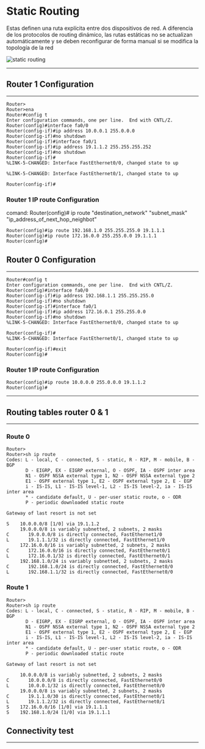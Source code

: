 # Static Routing

Estas definen una ruta explícita entre dos dispositivos de red. A diferencia de los protocolos de routing dinámico, las rutas estáticas no se actualizan automáticamente y se deben reconfigurar de forma manual si se modifica la topología de la red

![static routing](https://github.com/btock/Cisco-Network-Routing-tips/assets/14008255/74c6c149-db63-44d5-b71e-663f03698669)

***
## Router 1 Configuration
***
```
Router>
Router>ena
Router#config t
Enter configuration commands, one per line.  End with CNTL/Z.
Router(config)#interface fa0/0
Router(config-if)#ip address 10.0.0.1 255.0.0.0
Router(config-if)#no shutdown
Router(config-if)#interface fa0/1
Router(config-if)#ip address 19.1.1.2 255.255.255.252
Router(config-if)#no shutdown
Router(config-if)#
%LINK-5-CHANGED: Interface FastEthernet0/0, changed state to up

%LINK-5-CHANGED: Interface FastEthernet0/1, changed state to up

Router(config-if)#
```
### Router 1 IP route Configuration
comand: Router(config)# ip route "destination_network" "subnet_mask" "ip_address_of_next_hop_neighbot"
```
Router(config)#ip route 192.168.1.0 255.255.255.0 19.1.1.1
Router(config)#ip route 172.16.0.0 255.255.0.0 19.1.1.1
Router(config)#
```
## Router 0 Configuration
***
```
Router#config t
Enter configuration commands, one per line.  End with CNTL/Z.
Router(config)#interface fa0/0
Router(config-if)#ip address 192.168.1.1 255.255.255.0
Router(config-if)#no shutdown
Router(config-if)#interface fa0/1
Router(config-if)#ip address 172.16.0.1 255.255.0.0
Router(config-if)#no shutdown
%LINK-5-CHANGED: Interface FastEthernet0/0, changed state to up

Router(config-if)#
%LINK-5-CHANGED: Interface FastEthernet0/1, changed state to up

Router(config-if)#exit
Router(config)#
```
### Router 1 IP route Configuration
```
Router(config)#ip route 10.0.0.0 255.0.0.0 19.1.1.2
Router(config)#
```
***
## Routing tables router 0 & 1
***
### Route 0
```
Router>
Router>sh ip route
Codes: L - local, C - connected, S - static, R - RIP, M - mobile, B - BGP
       D - EIGRP, EX - EIGRP external, O - OSPF, IA - OSPF inter area
       N1 - OSPF NSSA external type 1, N2 - OSPF NSSA external type 2
       E1 - OSPF external type 1, E2 - OSPF external type 2, E - EGP
       i - IS-IS, L1 - IS-IS level-1, L2 - IS-IS level-2, ia - IS-IS inter area
       * - candidate default, U - per-user static route, o - ODR
       P - periodic downloaded static route

Gateway of last resort is not set

S    10.0.0.0/8 [1/0] via 19.1.1.2
     19.0.0.0/8 is variably subnetted, 2 subnets, 2 masks
C       19.0.0.0/8 is directly connected, FastEthernet1/0
L       19.1.1.1/32 is directly connected, FastEthernet1/0
     172.16.0.0/16 is variably subnetted, 2 subnets, 2 masks
C       172.16.0.0/16 is directly connected, FastEthernet0/1
L       172.16.0.1/32 is directly connected, FastEthernet0/1
     192.168.1.0/24 is variably subnetted, 2 subnets, 2 masks
C       192.168.1.0/24 is directly connected, FastEthernet0/0
L       192.168.1.1/32 is directly connected, FastEthernet0/0
```
### Route 1
```
Router>
Router>sh ip route
Codes: L - local, C - connected, S - static, R - RIP, M - mobile, B - BGP
       D - EIGRP, EX - EIGRP external, O - OSPF, IA - OSPF inter area
       N1 - OSPF NSSA external type 1, N2 - OSPF NSSA external type 2
       E1 - OSPF external type 1, E2 - OSPF external type 2, E - EGP
       i - IS-IS, L1 - IS-IS level-1, L2 - IS-IS level-2, ia - IS-IS inter area
       * - candidate default, U - per-user static route, o - ODR
       P - periodic downloaded static route

Gateway of last resort is not set

     10.0.0.0/8 is variably subnetted, 2 subnets, 2 masks
C       10.0.0.0/8 is directly connected, FastEthernet0/0
L       10.0.0.1/32 is directly connected, FastEthernet0/0
     19.0.0.0/8 is variably subnetted, 2 subnets, 2 masks
C       19.1.1.0/30 is directly connected, FastEthernet0/1
L       19.1.1.2/32 is directly connected, FastEthernet0/1
S    172.16.0.0/16 [1/0] via 19.1.1.1
S    192.168.1.0/24 [1/0] via 19.1.1.1
```
## Connectivity test
***
